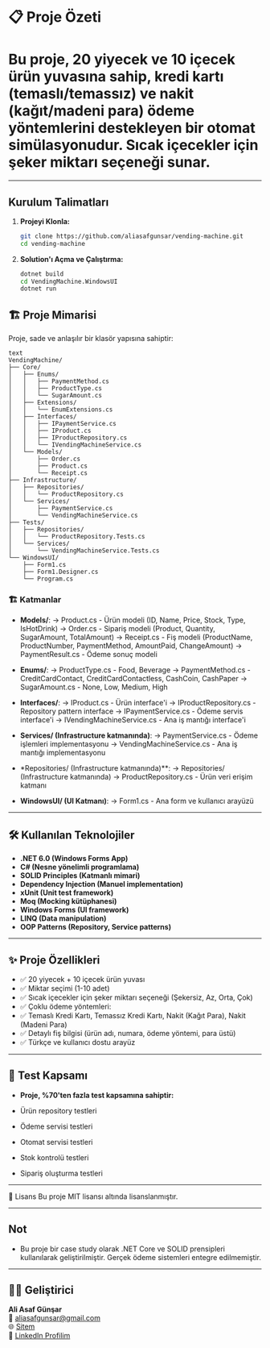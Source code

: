 # 📋 Proje Özeti
# Bu proje, 20 yiyecek ve 10 içecek ürün yuvasına sahip, kredi kartı (temaslı/temassız) ve nakit (kağıt/madeni para) ödeme yöntemlerini destekleyen bir otomat simülasyonudur. Sıcak içecekler için şeker miktarı seçeneği sunar.

---

## Kurulum Talimatları

1. **Projeyi Klonla:**
   ```sh
   git clone https://github.com/aliasafgunsar/vending-machine.git
   cd vending-machine
   ```

2. **Solution'ı Açma ve Çalıştırma:**
   ```sh
   dotnet build
   cd VendingMachine.WindowsUI
   dotnet run
   ```

## 🏗️ Proje Mimarisi

Proje, sade ve anlaşılır bir klasör yapısına sahiptir:

```
text
VendingMachine/
├── Core/
│   ├── Enums/
│   │   ├── PaymentMethod.cs
│   │   ├── ProductType.cs
│   │   └── SugarAmount.cs
│   ├── Extensions/
│   │   └── EnumExtensions.cs
│   ├── Interfaces/
│   │   ├── IPaymentService.cs
│   │   ├── IProduct.cs
│   │   ├── IProductRepository.cs
│   │   └── IVendingMachineService.cs
│   └── Models/
│       ├── Order.cs
│       ├── Product.cs
│       └── Receipt.cs
├── Infrastructure/
│   ├── Repositories/
│   │   └── ProductRepository.cs
│   └── Services/
│       ├── PaymentService.cs
│       └── VendingMachineService.cs
├── Tests/
│   ├── Repositories/
│   │   └── ProductRepository.Tests.cs
│   └── Services/
│       └── VendingMachineService.Tests.cs
└── WindowsUI/
    ├── Form1.cs
    ├── Form1.Designer.cs
    └── Program.cs

```

### 🏗️ Katmanlar

- **Models/**: 
-> Product.cs - Ürün modeli (ID, Name, Price, Stock, Type, IsHotDrink)
-> Order.cs - Sipariş modeli (Product, Quantity, SugarAmount, TotalAmount)
-> Receipt.cs - Fiş modeli (ProductName, ProductNumber, PaymentMethod, AmountPaid, ChangeAmount)
-> PaymentResult.cs - Ödeme sonuç modeli

- **Enums/**:
-> ProductType.cs - Food, Beverage
-> PaymentMethod.cs - CreditCardContact, CreditCardContactless, CashCoin, CashPaper
-> SugarAmount.cs - None, Low, Medium, High

- **Interfaces/**:
-> IProduct.cs - Ürün interface'i
-> IProductRepository.cs - Repository pattern interface
-> IPaymentService.cs - Ödeme servis interface'i
-> IVendingMachineService.cs - Ana iş mantığı interface'i

- **Services/ (Infrastructure katmanında)**:
-> PaymentService.cs - Ödeme işlemleri implementasyonu
-> VendingMachineService.cs - Ana iş mantığı implementasyonu

- *Repositories/ (Infrastructure katmanında)**:
-> Repositories/ (Infrastructure katmanında)
-> ProductRepository.cs - Ürün veri erişim katmanı

- **WindowsUI/ (UI Katmanı)**:
-> Form1.cs - Ana form ve kullanıcı arayüzü
  
---

## 🛠️ Kullanılan Teknolojiler

- **.NET 6.0 (Windows Forms App)**
- **C# (Nesne yönelimli programlama)**
- **SOLID Principles (Katmanlı mimari)**
- **Dependency Injection (Manuel implementation)**
- **xUnit (Unit test framework)**
- **Moq (Mocking kütüphanesi)**
- **Windows Forms (UI framework)**
- **LINQ (Data manipulation)**
- **OOP Patterns (Repository, Service patterns)**

---

## ✨  Proje Özellikleri

- ✅ 20 yiyecek + 10 içecek ürün yuvası
- ✅ Miktar seçimi (1-10 adet)
- ✅ Sıcak içecekler için şeker miktarı seçeneği (Şekersiz, Az, Orta, Çok)
- ✅ Çoklu ödeme yöntemleri:
- ✅ Temaslı Kredi Kartı, Temassız Kredi Kartı, Nakit (Kağıt Para), Nakit (Madeni Para)
- ✅ Detaylı fiş bilgisi (ürün adı, numara, ödeme yöntemi, para üstü)
- ✅ Türkçe ve kullanıcı dostu arayüz

---

## 🧪 Test Kapsamı

- **Proje, %70'ten fazla test kapsamına sahiptir:**

- Ürün repository testleri
- Ödeme servisi testleri
- Otomat servisi testleri
- Stok kontrolü testleri
- Sipariş oluşturma testleri

---

📝 Lisans
Bu proje MIT lisansı altında lisanslanmıştır.

---

## Not

- Bu proje bir case study olarak .NET Core ve SOLID prensipleri kullanılarak geliştirilmiştir. Gerçek ödeme sistemleri entegre edilmemiştir.

---

## 👨‍💻 Geliştirici

**Ali Asaf Günşar**  
📧 aliasafgunsar@gmail.com  
🌐 [Sitem](https://aliasafgunsar.com)  
🔗 [LinkedIn Profilim](https://linkedin.com/in/aliasafgunsar)

